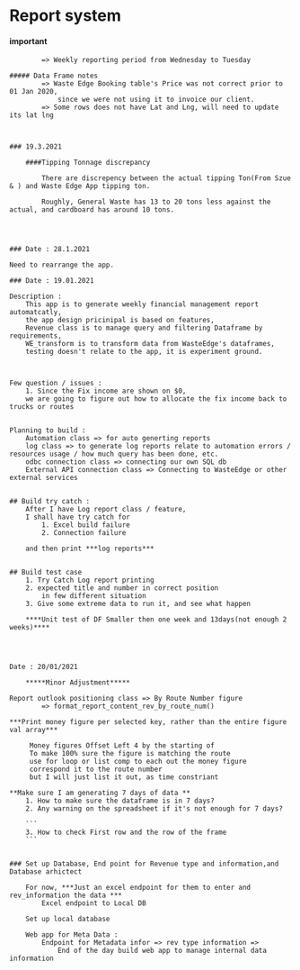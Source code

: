 # Report system

#### important 
            => Weekly reporting period from Wednesday to Tuesday
        
    ##### Data Frame notes
            => Waste Edge Booking table's Price was not correct prior to 01 Jan 2020, 
                since we were not using it to invoice our client.
            => Some rows does not have Lat and Lng, will need to update its lat lng
             


    ### 19.3.2021
        
        ####Tipping Tonnage discrepancy 

            There are discrepency between the actual tipping Ton(From Szue & ) and Waste Edge App tipping ton.

            Roughly, General Waste has 13 to 20 tons less against the actual, and cardboard has around 10 tons.


            

    ### Date : 28.1.2021

    Need to rearrange the app. 

    ### Date : 19.01.2021 

    Description :
        This app is to generate weekly financial management report automatcatly, 
        the app design pricinipal is based on features, 
        Revenue class is to manage query and filtering Dataframe by requirements,
        WE_transform is to transform data from WasteEdge's dataframes, 
        testing doesn't relate to the app, it is experiment ground.



    Few question / issues :
        1. Since the Fix income are shown on $0, 
        we are going to figure out how to allocate the fix income back to trucks or routes


    Planning to build :
        Automation class => for auto generting reports
        log class => to generate log reports relate to automation errors / resources usage / how much query has been done, etc.  
        odbc connection class => connecting our own SQL db 
        External API connection class => Connecting to WasteEdge or other external services


    ## Build try catch :
        After I have Log report class / feature,
        I shall have try catch for 
            1. Excel build failure
            2. Connection failure
        
        and then print ***log reports*** 


    ## Build test case
        1. Try Catch Log report printing
        2. expected title and number in correct position
            in few different situation
        3. Give some extreme data to run it, and see what happen

        ****Unit test of DF Smaller then one week and 13days(not enough 2 weeks)****
        
        


    Date : 20/01/2021

        *****Minor Adjustment*****

    Report outlook positioning class => By Route Number figure 
            => format_report_content_rev_by_route_num()

    ***Print money figure per selected key, rather than the entire figure val array***

         Money figures Offset Left 4 by the starting of 
         To make 100% sure the figure is matching the route 
         use for loop or list comp to each out the money figure
         correspond it to the route number
         but I will just list it out, as time constriant

    **Make sure I am generating 7 days of data ** 
        1. How to make sure the dataframe is in 7 days? 
        2. Any warning on the spreadsheet if it's not enough for 7 days?
        
        ```
        3. How to check First row and the row of the frame
        ```


    ### Set up Database, End point for Revenue type and information,and Database arhictect
        
        For now, ***Just an excel endpoint for them to enter and rev_information the data ***
            Excel endpoint to Local DB     

        Set up local database 

        Web app for Meta Data : 
            Endpoint for Metadata infor => rev type information => 
                End of the day build web app to manage internal data information

            

            


    
